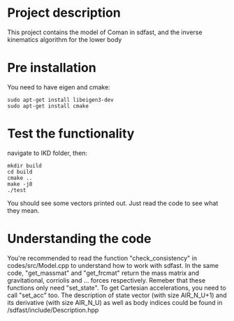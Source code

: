 # Project description
This project contains the model of Coman in sdfast, and the inverse kinematics algorithm for the lower body

# Pre installation
You need to have eigen and cmake:

	sudo apt-get install libeigen3-dev
	sudo apt-get install cmake

# Test the functionality
navigate to IKD folder, then:

	mkdir build
	cd build
	cmake ..
	make -j8
	./test

You should see some vectors printed out. Just read the code to see what they mean.

# Understanding the code
You're recommended to read the function "check_consistency" in codes/src/Model.cpp to understand how to work with sdfast.
In the same code, "get_massmat" and "get_frcmat" return the mass matrix and gravitational, corriolis and ... forces respectively.
Remeber that these functions only need "set_state". To get Cartesian accelerations, you need to call "set_acc" too.
The description of state vector (with size AIR_N_U+1) and its derivative (with size AIR_N_U) as well as body indices could be found in /sdfast/include/Description.hpp

